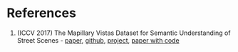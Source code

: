 # References

1. (ICCV 2017) The Mapillary Vistas Dataset for Semantic Understanding of Street Scenes - [paper](https://openaccess.thecvf.com/content_iccv_2017/html/Neuhold_The_Mapillary_Vistas_ICCV_2017_paper.html), [github](https://github.com/mapillary/mapillary_vistas), [project](https://www.mapillary.com/dataset/vistas), [paper with code](https://paperswithcode.com/dataset/mapillary-vistas-dataset)
